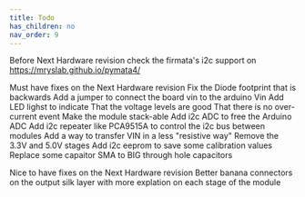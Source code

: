 ```yaml
---
title: Todo
has_children: no
nav_order: 9
---
```



Before Next Hardware revision
    check the firmata's i2c support on https://mryslab.github.io/pymata4/ 
  
Must have fixes on the Next Hardware revision
    Fix the Diode footprint that is backwards
    Add a jumper to connect the board vin to the arduino Vin
    Add LED lighst to indicate 
        That the voltage levels are good
        That there is no over-current event
    Make the module stack-able
        Add i2c ADC to free the Arduino ADC
        Add i2c repeater like PCA9515A to control the i2c bus between modules
        Add a way to transfer VIN in a less "resistive way" 
        Remove the 3.3V and 5.0V stages
    Add i2c eeprom to save some calibration values
    Replace some capaitor SMA to BIG through hole capacitors
  
Nice to have fixes on the Next Hardware revision
    Better banana connectors on the output
    silk layer with more explation on each stage of the module
